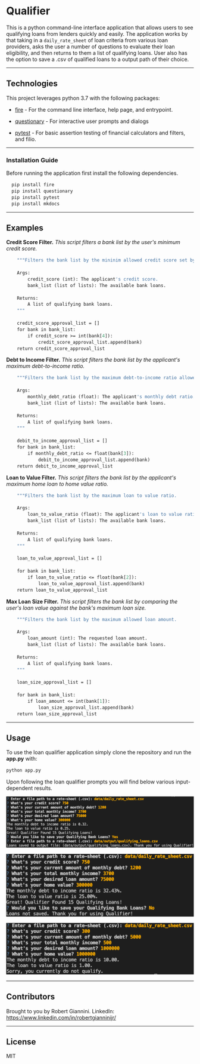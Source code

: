 # Qualifier

This is a python command-line interface application that allows users to see qualifying loans from lenders quickly and easily. The application works by that taking in a `daily_rate_sheet` of loan criteria from various loan providers, asks the user a number of questions to evaluate their loan eligibility, and then returns to them a list of qualifying loans. User also has the option to save a .csv of qualified loans to a output path of their choice.

---

## Technologies

This project leverages python 3.7 with the following packages:

* [fire](https://github.com/google/python-fire) - For the command line interface, help page, and entrypoint.

* [questionary](https://github.com/tmbo/questionary) - For interactive user prompts and dialogs

* [pytest](https://docs.pytest.org/en/stable/) - For basic assertion testing of financial calculators and filters, and filio.

---

### Installation Guide

Before running the application first install the following dependencies.

```python
  pip install fire
  pip install questionary
  pip install pytest
  pip install mkdocs
```

---

## Examples

**Credit Score Filter.**
*This script filters a bank list by the user's minimum credit score.*
```def filter_credit_score(credit_score, bank_list):
    """Filters the bank list by the mininim allowed credit score set by the bank.

    Args:
        credit_score (int): The applicant's credit score.
        bank_list (list of lists): The available bank loans.

    Returns:
        A list of qualifying bank loans.
    """

    credit_score_approval_list = []
    for bank in bank_list:
        if credit_score >= int(bank[4]):
            credit_score_approval_list.append(bank)
    return credit_score_approval_list
```
**Debt to Income Filter.**
*This script filters the bank list by the applicant's maximum debt-to-income ratio.*
```def filter_debt_to_income(monthly_debt_ratio, bank_list):
    """Filters the bank list by the maximum debt-to-income ratio allowed by the bank.

    Args:
        monthly_debt_ratio (float): The applicant's monthly debt ratio.
        bank_list (list of lists): The available bank loans.

    Returns:
        A list of qualifying bank loans.
    """

    debit_to_income_approval_list = []
    for bank in bank_list:
        if monthly_debt_ratio <= float(bank[3]):
            debit_to_income_approval_list.append(bank)
    return debit_to_income_approval_list
```

**Loan to Value Filter.**
*This script filters the bank list by the applicant's maximum home loan to home value ratio.*
```def filter_loan_to_value(loan_to_value_ratio, bank_list):
    """Filters the bank list by the maximum loan to value ratio.

    Args:
        loan_to_value_ratio (float): The applicant's loan to value ratio.
        bank_list (list of lists): The available bank loans.

    Returns:
        A list of qualifying bank loans.
    """

    loan_to_value_approval_list = []

    for bank in bank_list:
        if loan_to_value_ratio <= float(bank[2]):
            loan_to_value_approval_list.append(bank)
    return loan_to_value_approval_list
```

**Max Loan Size Filter.**
*This script filters the bank list by comparing the user's loan value against the bank's maximum loan size.*
```def filter_max_loan_size(loan_amount, bank_list):
    """Filters the bank list by the maximum allowed loan amount.

    Args:
        loan_amount (int): The requested loan amount.
        bank_list (list of lists): The available bank loans.

    Returns:
        A list of qualifying bank loans.
    """

    loan_size_approval_list = []

    for bank in bank_list:
        if loan_amount <= int(bank[1]):
            loan_size_approval_list.append(bank)
    return loan_size_approval_list
```
---

## Usage

To use the loan qualifier application simply clone the repository and run the **app.py** with:

```python
python app.py
```

Upon following the loan qualifier prompts you will find below various input-dependent results.

![Loan Qualifier With Saved Output](Images/qualifier_saved_output.png)

![Loan Qualifier With No Saved Output](Images/qualifier_no_output_save.png)

![Loan Qualifier User Not Qualified](Images/qualifier_user_not_qualified.png)

---

## Contributors

Brought to you by Robert Giannini.
LinkedIn: https://www.linkedin.com/in/robertgianninijr/

---

## License

MIT
